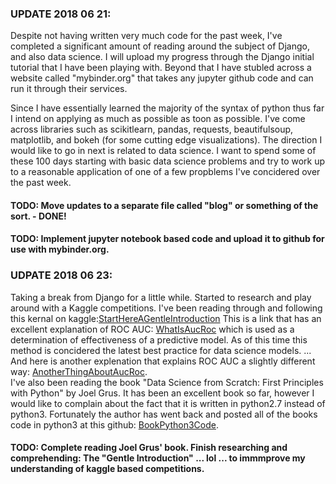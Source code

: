 ### UPDATE 2018 06 21:  
Despite not having written very much code for the past week, I've completed a significant amount of reading around the subject of Django, and also data science. I will upload my progress through the Django initial tutorial that I have been playing with. Beyond that I have stubled across a website called "mybinder.org" that takes any jupyter github code and can run it through their services. 

Since I have essentially learned the majority of the syntax of python thus far I intend on applying as much as possible as toon as possible. I've come across libraries such as scikitlearn, pandas, requests, beautifulsoup, matplotlib, and bokeh (for some cutting edge visualizations). The direction I would like to go in next is related to data science. I want to spend some of these 100 days starting with basic data science problems and try to work up to a reasonable application of one of a few propblems I've concidered over the past week. 

#### TODO: Move updates to a separate file called "blog" or something of the sort. - DONE!    
#### TODO: Implement jupyter notebook based code and upload it to github for use with mybinder.org. 

### UDPATE 2018 06 23:  
Taking a break from Django for a little while. Started to research and play around with a Kaggle competitions. I've been reading through and following this kernal on kaggle:[StartHereAGentleIntroduction](https://www.kaggle.com/willkoehrsen/start-here-a-gentle-introduction)
This is a link that has an excellent explanation of ROC AUC: [WhatIsAucRoc](https://stats.stackexchange.com/questions/132777/what-does-auc-stand-for-and-what-is-it) which is used as a determination of effectiveness of a predictive model. As of this time this method is concidered the 
latest best practice for data science models. ... And here is another explenation that explains ROC AUC a slightly different way: [AnotherThingAboutAucRoc](https://web.archive.org/web/20160407221300/http://metaoptimize.com:80/qa/questions/988/simple-explanation-of-area-under-the-roc-curve).   
I've also been reading the book "Data Science from Scratch: First Principles with Python" by Joel Grus. It has been an excellent book so far, however I would like to complain about the fact that it is written in python2.7 instead of python3. Fortunately the author has went back
and posted all of the books code in python3 at this github: [BookPython3Code](https://github.com/joelgrus/data-science-from-scratch/tree/master/code-python3).

#### TODO: Complete reading Joel Grus' book. Finish researching and comprehending: The "Gentle Introduction" ... lol ... to immmprove my understanding of kaggle based competitions. 
